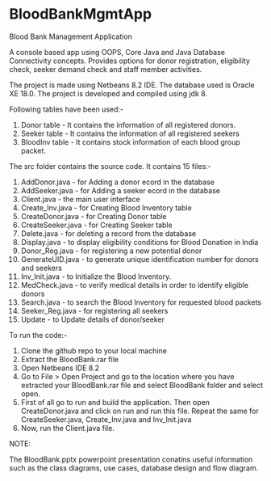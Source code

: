# BloodBankMgmtApp
Blood Bank Management Application 

A console based app using OOPS, Core Java and Java Database Connectivity concepts. Provides options for donor registration, eligibility check, seeker demand check and staff member activities.

The project is made using Netbeans 8.2 IDE. The database used is Oracle XE 18.0. The project is developed and compiled 
using jdk 8. 

Following tables have been used:-

1. Donor table - It contains the information of all registered donors.
2. Seeker table - It contains the information of all registered seekers
3. BloodInv table - It contains stock information of each blood group packet.

The src folder contains the source code.
It contains 15 files:-
1. AddDonor.java - for Adding a donor ecord in the database
1. AddSeeker.java - for Adding a seeker ecord in the database
3. Client.java - the main user interface
4. Create_Inv.java - for Creating Blood Inventory table
5. CreateDonor.java - for Creating Donor table
6. CreateSeeker.java - for Creating Seeker table
7. Delete.java - for deleting a record from the database
8. Display.java - to display eligibility conditions for Blood Donation in India
9. Donor_Reg.java - for registering a new potential donor
10. GenerateUID.java - to generate unique identification number for donors and seekers
11. Inv_Init.java - to Initialize the Blood Inventory.
12. MedCheck.java - to verify medical details in order to identify eligible donors
13. Search.java - to search the Blood Inventory for requested blood packets
14. Seeker_Reg.java - for registering all seekers
15. Update - to Update details of donor/seeker 

To run the code:-
1. Clone the github repo to your local machine
2. Extract the BloodBank.rar file 
3. Open Netbeans IDE 8.2
4. Go to File > Open Project and go to the location where you have extracted your BloodBank.rar file and select 
   BloodBank folder and select open.
5. First of all go to run and build the application. Then open CreateDonor.java and click on run and run this file. 
   Repeat the same for CreateSeeker.java, Create_Inv.java and Inv_Init.java
6. Now, run the Client.java file.

NOTE:

The BloodBank.pptx powerpoint presentation conatins useful information such as the class diagrams, use cases, database design and flow diagram.
 
